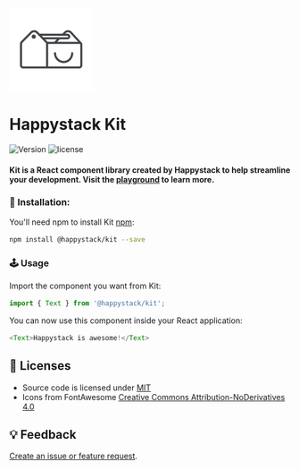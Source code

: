 <img src=".github/happystack.png" alt="Happystack" width="150" height="150" />

# Happystack Kit

![Version](https://img.shields.io/badge/Version-0.3.1-green.svg?style=flat)
![license](https://img.shields.io/github/license/mashape/apistatus.svg)


#### Kit is a React component library created by Happystack to help streamline your development. Visit the [playground](http://kit.happystack.io) to learn more.


### 🔧 Installation:
You'll need npm to install Kit [npm](https://www.npmjs.com/):


```bash
npm install @happystack/kit --save
```


### 🕹 Usage
Import the component you want from Kit:
```javascript
import { Text } from '@happystack/kit';
```

You can now use this component inside your React application:
```javascript
<Text>Happystack is awesome!</Text>
```


## 📄 Licenses
* Source code is licensed under [MIT](https://opensource.org/licenses/MIT)
* Icons from FontAwesome [Creative Commons Attribution-NoDerivatives 4.0](http://creativecommons.org/licenses/by-nd/4.0/)


## 💡 Feedback
[Create an issue or feature request](https://github.com/happystacklabs/kit/issues/new).
